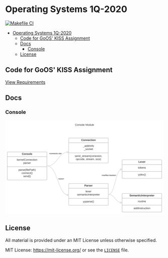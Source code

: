 # Operating Systems 1Q-2020

[![Makefile CI](https://github.com/tomasanchez/sski/actions/workflows/makefile.yml/badge.svg)](https://github.com/tomasanchez/sski/actions/workflows/makefile.yml)

- [Operating Systems 1Q-2020](#operating-systems-1q-2020)
	- [Code for GoOS' KISS Assignment](#code-for-goos-kiss-assignment)
	- [Docs](#docs)
		- [Console](#console)
	- [License](#license)

##  Code for GoOS' KISS Assignment

[View Requirements](https://docs.google.com/document/d/17WP76Vsi6ZrYlpYT8xOPXzLf42rQgtyKsOdVkyL5Jj0/edit#heading=h.nm1zk6pu7e78)

## Docs

### Console

![Class Diagram](./assets/docs/console/class_diagram.svg)

## License

All material is provided under an MIT License unless otherwise specified.

MIT License: <https://mit-license.org/> or see the [`LICENSE`](./LICENSE) file.
